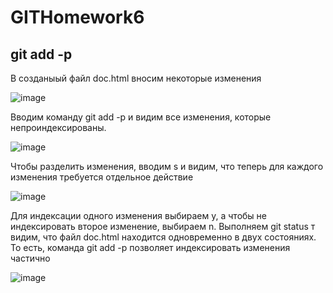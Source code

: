 # GITHomework6
## git add -p
В созданыый файл doc.html вносим некоторые изменения

![image](https://user-images.githubusercontent.com/118339667/207326156-cf03bc9f-9af8-4a14-bc66-b7514c0adc79.png)

Вводим команду git add -p и видим все изменения, которые непроиндексированы. 

![image](https://user-images.githubusercontent.com/118339667/207328231-19a157c7-4c39-4d4d-b65a-b2a82e51437d.png)

Чтобы разделить изменения, вводим s и видим, что теперь для каждого изменения требуется отдельное действие

![image](https://user-images.githubusercontent.com/118339667/207332206-6c88731c-ee9f-4352-b2cf-7bdeb75c892e.png)

Для индексации одного изменения выбираем y, а чтобы не индексировать второе изменение, выбираем n. Выполняем git status т видим, что файл doc.html находится одновременно в двух состояниях. То есть, команда git add -p позволяет индексировать изменения частично 

![image](https://user-images.githubusercontent.com/118339667/207338238-8bb672b3-719c-4d9a-8570-e8fe72b26724.png)
